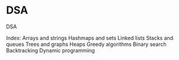 # DSA
DSA

Index:
Arrays and strings
Hashmaps and sets
Linked lists
Stacks and queues
Trees and graphs
Heaps
Greedy algorithms
Binary search
Backtracking
Dynamic programming
